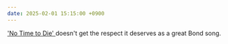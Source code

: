 ```yaml
---
date: 2025-02-01 15:15:00 +0900
---
```


['No Time to Die' ](https://music.apple.com/jp/album/no-time-to-die/1498647640?i=1498647654&l=en-US) doesn't get the respect it deserves as a great Bond song.
